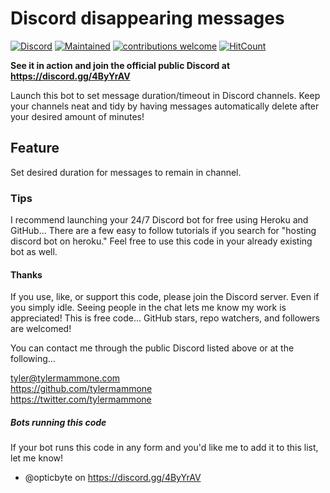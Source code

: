 # Discord disappearing messages

[![Discord](https://img.shields.io/discord/699902897319837776)](https://discord.gg/4ByYrAV) [![Maintained](https://img.shields.io/maintenance/yes/2020)](https://github.com/tylermammone/disappearingDiscord/commits/master) [![contributions welcome](https://img.shields.io/badge/contributions-welcome-brightgreen.svg?style=flat)](https://github.com/tylermammone/disappearingDiscord/issues) [![HitCount](http://hits.dwyl.com/tylermammone/disappearingDiscord.svg)](http://hits.dwyl.com/tylermammone/disappearingDiscord)

**See it in action and join the official public Discord at https://discord.gg/4ByYrAV**

Launch this bot to set message duration/timeout in Discord channels. Keep your channels neat and tidy by having messages automatically delete after your desired amount of minutes!

## Feature
Set desired duration for messages to remain in channel.  

### Tips
I recommend launching your 24/7 Discord bot for free using Heroku and GitHub... There are a few easy to follow tutorials if you search for "hosting discord bot on heroku." Feel free to use this code in your already existing bot as well.

#### Thanks
If you use, like, or support this code, please join the Discord server. Even if you simply idle. Seeing people in the chat lets me know my work is appreciated! This is free code... GitHub stars, repo watchers, and followers are welcomed!  

You can contact me through the public Discord listed above or at the following...  

tyler@tylermammone.com  
https://github.com/tylermammone  
https://twitter.com/tylermammone  

##### Bots running this code
If your bot runs this code in any form and you'd like me to add it to this list, let me know!  

* @opticbyte on https://discord.gg/4ByYrAV
